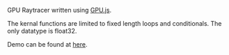 GPU Raytracer written using [GPU.js](https://github.com/gpujs/gpu.js).

The kernal functions are limited to fixed length loops and conditionals. The only datatype is float32.

Demo can be found at [here](renandroid.com/raytracer.html).
